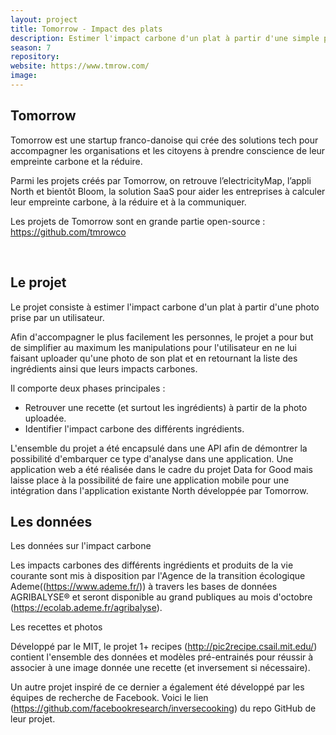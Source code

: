 ```yaml
---
layout: project
title: Tomorrow - Impact des plats
description: Estimer l'impact carbone d'un plat à partir d'une simple photo.
season: 7
repository: 
website: https://www.tmrow.com/
image:
---
```


## Tomorrow

Tomorrow est une startup franco-danoise qui crée des solutions tech pour accompagner les organisations et les citoyens à prendre conscience de leur empreinte carbone et la réduire.

Parmi les projets créés par Tomorrow, on retrouve l’electricityMap, l’appli North et bientôt Bloom, la solution SaaS pour aider les entreprises à calculer leur empreinte carbone, à la réduire et à la communiquer.

Les projets de Tomorrow sont en grande partie open-source : https://github.com/tmrowco

<br>

## Le projet

Le projet consiste à estimer l'impact carbone d'un plat à partir d'une photo prise par un utilisateur. 

Afin d'accompagner le plus facilement les personnes, le projet a pour but de simplifier au maximum les manipulations pour l'utilisateur en ne lui faisant uploader qu'une photo de son plat et en retournant la liste des ingrédients ainsi que leurs impacts carbones.

Il comporte deux phases principales :
- Retrouver une recette (et surtout les ingrédients) à partir de la photo uploadée.
- Identifier l'impact carbone des différents ingrédients.

L'ensemble du projet a été encapsulé dans une API afin de démontrer la possibilité d'embarquer ce type d'analyse dans une application. Une application web a été réalisée dans le cadre du projet Data for Good mais laisse place à la possibilité de faire une application mobile pour une intégration dans l'application existante North développée par Tomorrow.


## Les données

Les données sur l'impact carbone

Les impacts carbones des différents ingrédients et produits de la vie courante sont mis à disposition par l'Agence de la transition écologique Ademe((https://www.ademe.fr/)) à travers les bases de données AGRIBALYSE® et seront disponible au grand publiques au mois d'octobre (https://ecolab.ademe.fr/agribalyse).

Les recettes et photos

Développé par le MIT, le projet 1+ recipes (http://pic2recipe.csail.mit.edu/) contient l'ensemble des données et modèles pré-entrainés pour réussir à associer à une image donnée une recette (et inversement si nécessaire).

Un autre projet inspiré de ce dernier a également été développé par les équipes de recherche de Facebook. Voici le lien (https://github.com/facebookresearch/inversecooking) du repo GitHub de leur projet.
